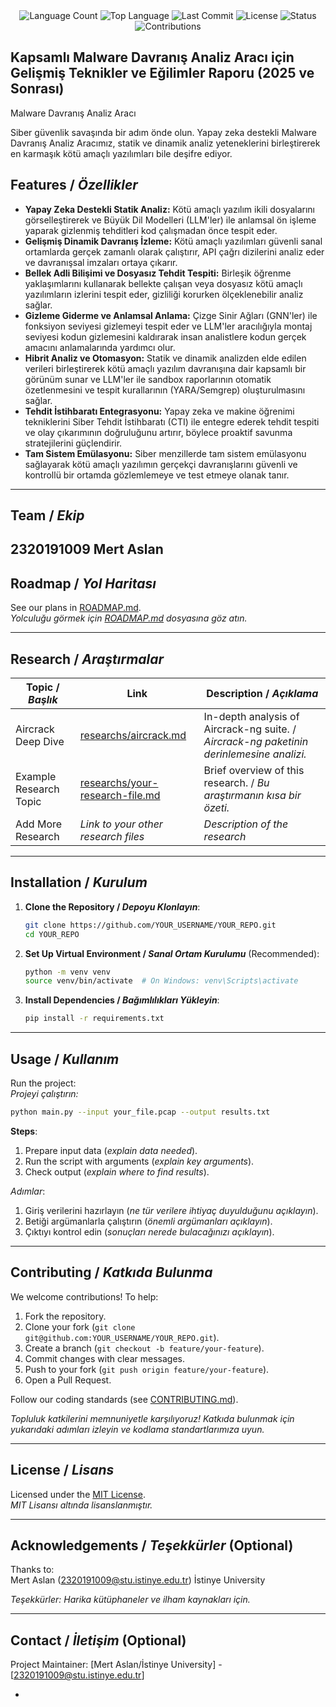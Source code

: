 <div align="center">
  <img src="https://img.shields.io/github/languages/count/mAslannn/projem?style=flat-square&color=blueviolet" alt="Language Count">
  <img src="https://img.shields.io/github/languages/top/mAslannn/projem?style=flat-square&color=1e90ff" alt="Top Language">
  <img src="https://img.shields.io/github/last-commit/mAslannn/projem?style=flat-square&color=ff69b4" alt="Last Commit">
  <img src="https://img.shields.io/github/license/mAslannn/projem?style=flat-square&color=yellow" alt="License">
  <img src="https://img.shields.io/badge/Status-Active-green?style=flat-square" alt="Status">
  <img src="https://img.shields.io/badge/Contributions-Welcome-brightgreen?style=flat-square" alt="Contributions">
</div>

## Kapsamlı Malware Davranış Analiz Aracı için Gelişmiş Teknikler ve Eğilimler Raporu (2025 ve Sonrası)
 
 Malware Davranış Analiz Aracı

 Siber güvenlik savaşında bir adım önde olun. Yapay zeka destekli Malware Davranış Analiz Aracımız, statik ve dinamik analiz yeteneklerini birleştirerek en karmaşık kötü amaçlı yazılımları bile deşifre ediyor.


## Features / *Özellikler*

-  **Yapay Zeka Destekli Statik Analiz:**
Kötü amaçlı yazılım ikili dosyalarını görselleştirerek ve Büyük Dil Modelleri (LLM'ler) ile anlamsal ön işleme yaparak gizlenmiş tehditleri kod çalışmadan önce tespit eder.
   
-  **Gelişmiş Dinamik Davranış İzleme:** 
Kötü amaçlı yazılımları güvenli sanal ortamlarda gerçek zamanlı olarak çalıştırır, API çağrı dizilerini analiz eder ve davranışsal imzaları ortaya çıkarır.
   
-  **Bellek Adli Bilişimi ve Dosyasız Tehdit Tespiti:** 
Birleşik öğrenme yaklaşımlarını kullanarak bellekte çalışan veya dosyasız kötü amaçlı yazılımların izlerini tespit eder, gizliliği korurken ölçeklenebilir analiz sağlar.
   
-  **Gizleme Giderme ve Anlamsal Anlama:** 
Çizge Sinir Ağları (GNN'ler) ile fonksiyon seviyesi gizlemeyi tespit eder ve LLM'ler aracılığıyla montaj seviyesi kodun gizlemesini kaldırarak insan analistlere kodun gerçek amacını anlamalarında yardımcı olur.
   
-  **Hibrit Analiz ve Otomasyon:** 
Statik ve dinamik analizden elde edilen verileri birleştirerek kötü amaçlı yazılım davranışına dair kapsamlı bir görünüm sunar ve LLM'ler ile sandbox raporlarının otomatik özetlenmesini ve tespit kurallarının (YARA/Semgrep) oluşturulmasını sağlar.
   
-  **Tehdit İstihbaratı Entegrasyonu:** 
Yapay zeka ve makine öğrenimi tekniklerini Siber Tehdit İstihbaratı (CTI) ile entegre ederek tehdit tespiti ve olay çıkarımının doğruluğunu artırır, böylece proaktif savunma stratejilerini güçlendirir.
   
-  **Tam Sistem Emülasyonu:** 
Siber menzillerde tam sistem emülasyonu sağlayarak kötü amaçlı yazılımın gerçekçi davranışlarını güvenli ve kontrollü bir ortamda gözlemlemeye ve test etmeye olanak tanır.

---

## Team / *Ekip*

2320191009 Mert Aslan
---

## Roadmap / *Yol Haritası*

See our plans in [ROADMAP.md](ROADMAP.md).  
*Yolculuğu görmek için [ROADMAP.md](ROADMAP.md) dosyasına göz atın.*

---

## Research / *Araştırmalar*

| Topic / *Başlık*        | Link                                    | Description / *Açıklama*                        |
|-------------------------|-----------------------------------------|------------------------------------------------|
| Aircrack Deep Dive      | [researchs/aircrack.md](researchs/aircrack.md) | In-depth analysis of Aircrack-ng suite. / *Aircrack-ng paketinin derinlemesine analizi.* |
| Example Research Topic  | [researchs/your-research-file.md](researchs/your-research-file.md) | Brief overview of this research. / *Bu araştırmanın kısa bir özeti.* |
| Add More Research       | *Link to your other research files*     | *Description of the research*                  |

---

## Installation / *Kurulum*

1. **Clone the Repository / *Depoyu Klonlayın***:  
   ```bash
   git clone https://github.com/YOUR_USERNAME/YOUR_REPO.git
   cd YOUR_REPO
   ```

2. **Set Up Virtual Environment / *Sanal Ortam Kurulumu*** (Recommended):  
   ```bash
   python -m venv venv
   source venv/bin/activate  # On Windows: venv\Scripts\activate
   ```

3. **Install Dependencies / *Bağımlılıkları Yükleyin***:  
   ```bash
   pip install -r requirements.txt
   ```

---

## Usage / *Kullanım*

Run the project:  
*Projeyi çalıştırın:*

```bash
python main.py --input your_file.pcap --output results.txt
```

**Steps**:  
1. Prepare input data (*explain data needed*).  
2. Run the script with arguments (*explain key arguments*).  
3. Check output (*explain where to find results*).  

*Adımlar*:  
1. Giriş verilerini hazırlayın (*ne tür verilere ihtiyaç duyulduğunu açıklayın*).  
2. Betiği argümanlarla çalıştırın (*önemli argümanları açıklayın*).  
3. Çıktıyı kontrol edin (*sonuçları nerede bulacağınızı açıklayın*).

---

## Contributing / *Katkıda Bulunma*

We welcome contributions! To help:  
1. Fork the repository.  
2. Clone your fork (`git clone git@github.com:YOUR_USERNAME/YOUR_REPO.git`).  
3. Create a branch (`git checkout -b feature/your-feature`).  
4. Commit changes with clear messages.  
5. Push to your fork (`git push origin feature/your-feature`).  
6. Open a Pull Request.  

Follow our coding standards (see [CONTRIBUTING.md](CONTRIBUTING.md)).  

*Topluluk katkilerini memnuniyetle karşılıyoruz! Katkıda bulunmak için yukarıdaki adımları izleyin ve kodlama standartlarımıza uyun.*

---

## License / *Lisans*

Licensed under the [MIT License](LICENSE.md).  
*MIT Lisansı altında lisanslanmıştır.*

---

## Acknowledgements / *Teşekkürler* (Optional)

Thanks to:  
Mert Aslan (2320191009@stu.istinye.edu.tr)
İstinye University

*Teşekkürler: Harika kütüphaneler ve ilham kaynakları için.*

---

## Contact / *İletişim* (Optional)

Project Maintainer: [Mert Aslan/İstinye University] - [2320191009@stu.istinye.edu.tr]  
  



-
